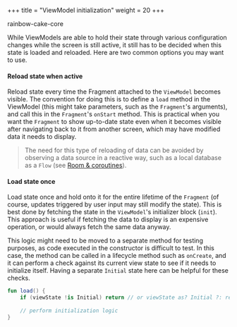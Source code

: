 +++
title = "ViewModel initialization"
weight = 20
+++

<div class="small-subtitle">rainbow-cake-core</div>

While ViewModels are able to hold their state through various configuration changes while the screen is still active, it still has to be decided when this state is loaded and reloaded. Here are two common options you may want to use.

#### Reload state when active

Reload state every time the Fragment attached to the `ViewModel` becomes visible. The convention for doing this is to define a `load` method in the ViewModel (this might take parameters, such as the `Fragment`'s arguments), and call this in the `Fragment`'s `onStart` method. This is practical when you want the `Fragment` to show up-to-date state even when it becomes visible after navigating back to it from another screen, which may have modified data it needs to display.

> The need for this type of reloading of data can be avoided by observing a data source in a reactive way, such as a local database as a `Flow` (see [Room & coroutines](/best-practices/room-and-coroutines)).

#### Load state once

Load state once and hold onto it for the entire lifetime of the `Fragment` (of course, updates triggered by user input may still modify the state). This is best done by fetching the state in the `ViewModel`'s initializer block (`init`). This approach is useful if fetching the data to display is an expensive operation, or would always fetch the same data anyway.

This logic might need to be moved to a separate method for testing purposes, as code executed in the constructor is difficult to test. In this case, the method can be called in a lifecycle method such as `onCreate`, and it can perform a check against its current view state to see if it needs to initialize itself. Having a separate `Initial` state here can be helpful for these checks.
    
```kotlin
fun load() {
    if (viewState !is Initial) return // or viewState as? Initial ?: return
    
    // perform initialization logic
}
```
